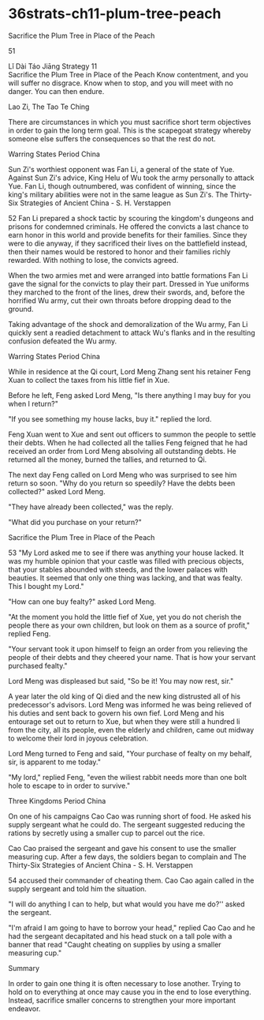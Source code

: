 # 36strats-ch11-plum-tree-peach

Sacrifice the Plum Tree in Place of the Peach 
 
51 
 
Lǐ Dài Táo Jiāng 
Strategy 11                                                   
Sacrifice the Plum Tree in Place of the Peach 
Know contentment, and you will suffer no disgrace. Know 
when to stop, and you will meet with no danger. You can then 
endure. 
 
Lao Zi, The Tao Te Ching 
 
There are circumstances in which you must sacrifice short term 
objectives in order to gain the long term goal. This is the scapegoat 
strategy whereby someone else suffers the consequences so that the rest 
do not. 
 
Warring States Period China 
 
Sun Zi's worthiest opponent was Fan Li, a general of the state of Yue. 
Against Sun Zi's advice, King Helu of Wu took the army personally to 
attack Yue. Fan Li, though outnumbered, was confident of winning, 
since the king's military abilities were not in the same league as Sun 
Zi's. 
The Thirty-Six Strategies of Ancient China - S. H. Verstappen 
 
52 
Fan Li prepared a shock tactic by scouring the kingdom's dungeons and 
prisons for condemned criminals. He offered the convicts a last chance 
to earn honor in this world and provide benefits for their families. Since 
they were to die anyway, if they sacrificed their lives on the battlefield 
instead, then their names would be restored to honor and their families 
richly rewarded. With nothing to lose, the convicts agreed. 
 
When the two armies met and were arranged into battle formations Fan 
Li gave the signal for the convicts to play their part. Dressed in Yue 
uniforms they marched to the front of the lines, drew their swords, and, 
before the horrified Wu army, cut their own throats before dropping 
dead to the ground.  
 
Taking advantage of the shock and demoralization of the Wu army, Fan 
Li quickly sent a readied detachment to attack Wu's flanks and in the 
resulting confusion defeated the Wu army. 
 
Warring States Period China 
 
While in residence at the Qi court, Lord Meng Zhang sent his retainer 
Feng Xuan to collect the taxes from his little fief in Xue. 
 
Before he left, Feng asked Lord Meng, "Is there anything I may buy for 
you when I return?"  
 
"If you see something my house lacks, buy it." replied the lord. 
 
Feng Xuan went to Xue and sent out officers to summon the people to 
settle their debts. When he had collected all the tallies Feng feigned that 
he had received an order from Lord Meng absolving all outstanding 
debts. He returned all the money, burned the tallies, and returned to Qi. 
 
The next day Feng called on Lord Meng who was surprised to see him 
return so soon. "Why do you return so speedily? Have the debts been 
collected?" asked Lord Meng.  
 
"They have already been collected," was the reply. 
 
"What did you purchase on your return?" 
  
Sacrifice the Plum Tree in Place of the Peach 
 
53 
"My Lord asked me to see if there was anything your house lacked. It 
was my humble opinion that your castle was filled with precious 
objects, that your stables abounded with steeds, and the lower palaces 
with beauties. It seemed that only one thing was lacking, and that was 
fealty. This I bought my Lord." 
 
"How can one buy fealty?" asked Lord Meng. 
 
"At the moment you hold the little fief of Xue, yet you do not cherish the 
people there as your own children, but look on them as a source of 
profit," replied Feng.  
 
"Your servant took it upon himself to feign an order from you relieving 
the people of their debts and they cheered your name. That is how your 
servant purchased fealty." 
 
Lord Meng was displeased but said, "So be it! You may now rest, sir." 
 
A year later the old king of Qi died and the new king distrusted all of 
his predecessor's advisors. Lord Meng was informed he was being 
relieved of his duties and sent back to govern his own fief. Lord Meng 
and his entourage set out to return to Xue, but when they were still a 
hundred li from the city, all its people, even the elderly and children, 
came out midway to welcome their lord in joyous celebration. 
 
Lord Meng turned to Feng and said, "Your purchase of fealty on my 
behalf, sir, is apparent to me today." 
 
"My lord," replied Feng, "even the wiliest rabbit needs more than one 
bolt hole to escape to in order to survive." 
 
Three Kingdoms Period China 
 
On one of his campaigns Cao Cao was running short of food. He asked 
his supply sergeant what he could do. The sergeant suggested reducing 
the rations by secretly using a smaller cup to parcel out the rice.  
 
Cao Cao praised the sergeant and gave his consent to use the smaller 
measuring cup. After a few days, the soldiers began to complain and 
The Thirty-Six Strategies of Ancient China - S. H. Verstappen 
 
54 
accused their commander of cheating them. Cao Cao again called in the 
supply sergeant and told him the situation. 
 
"I will do anything I can to help, but what would you have me do?'' 
asked the sergeant. 
 
"I'm afraid I am going to have to borrow your head," replied Cao Cao 
and he had the sergeant decapitated and his head stuck on a tall pole 
with a banner that read "Caught cheating on supplies by using a 
smaller measuring cup." 
 
Summary 
 
In order to gain one thing it is often necessary to lose another. Trying to 
hold on to everything at once may cause you in the end to lose 
everything. Instead, sacrifice smaller concerns to strengthen your more 
important endeavor. 
 

